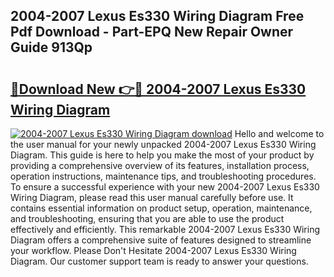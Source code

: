 ## 2004-2007 Lexus Es330 Wiring Diagram Free Pdf Download - Part-EPQ New Repair Owner Guide 913Qp

# <h2><a href="http://dfoud3.blite.top/?on=2004-2007+Lexus+Es330+Wiring+Diagram">🔗Download New 👉🔴 2004-2007 Lexus Es330 Wiring Diagram</a></h2>

[![2004-2007 Lexus Es330 Wiring Diagram download](https://i.imgur.com/lujVjoI.png)](http://dfoud3.blite.top/?on=2004-2007+Lexus+Es330+Wiring+Diagram)
Hello and welcome to the user manual for your newly unpacked 2004-2007 Lexus Es330 Wiring Diagram. This guide is here to help you make the most of your product by providing a comprehensive overview of its features, installation process, operation instructions, maintenance tips, and troubleshooting procedures. To ensure a successful experience with your new 2004-2007 Lexus Es330 Wiring Diagram, please read this user manual carefully before use. It contains essential information on product setup, operation, maintenance, and troubleshooting, ensuring that you are able to use the product effectively and efficiently. This remarkable 2004-2007 Lexus Es330 Wiring Diagram offers a comprehensive suite of features designed to streamline your workflow. Please Don't Hesitate 2004-2007 Lexus Es330 Wiring Diagram. Our customer support team is ready to answer your questions.
